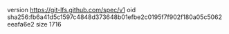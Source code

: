 version https://git-lfs.github.com/spec/v1
oid sha256:fb6a41d5c1597c4848d373648b01efbe2c0195f7f902f180a05c5062eeafa6e2
size 1716
